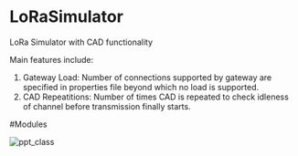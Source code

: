 # LoRaSimulator
LoRa Simulator with CAD functionality

Main features include:
1. Gateway Load: Number of connections supported by gateway are specified in properties file beyond which no load is supported.
2. CAD Repeatitions: Number of times CAD is repeated to check idleness of channel before transmission finally starts.

#Modules

![ppt_class](https://github.com/JuiMhatre/LoRaSimulator/assets/43512209/6a760d1a-4fbd-4667-bdf4-273d51ae51b6)
